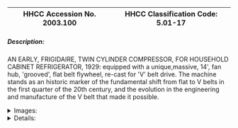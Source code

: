 | **HHCC Accession No. 2003.100** |**HHCC Classification Code:  5.01-17**|
| ----------- | ----------- |
##### Description:
AN EARLY, FRIGIDAIRE, TWIN CYLINDER COMPRESSOR, FOR HOUSEHOLD CABINET REFRIGERATOR, 1929: equipped with a unique,massive, 14', fan hub, 'grooved', flat belt flywheel, re-cast for 'V' belt drive. The machine stands as an historic marker of the fundamental shift from flat to V belts in the first quarter of the 20th century, and the evolution in the engineering and manufacture of the V belt that made it possible.


<details>
	<summary>Images:</summary>
<div class="gallery gallery-wrapper--full" contenteditable="false" data-is-empty="false" data-translation="Add images" data-columns="6">
<figure class="gallery__item"><a href="#DOMAIN_NAME#gallery/5.01-17.jpg" data-size="768x512"><img src="#DOMAIN_NAME#gallery/5.01-17-thumbnail.jpg" alt=""></a></figure>
</div>
</details>


<details>
	<summary>Details:</summary>

##### Group:
5.01 Refrigerating and Air Conditioning Compressors - Household

##### Make:
Frigidaire Corp. Dayton Ohio

##### Manufacturer:
Frigidaire

##### Model:
Frigidaire 1-1 [See note]

##### Serial No.:


##### Size:
14x12x12'h

##### Weight:
38 lbs.

##### Circa:
1929

##### Rating:
Exhibit, education, and research quality, illustrating early Frigidaire compressor design and manufacture methods at the transition in time between flat and V belt drive

##### Patent Date/Number:


##### Provenance:
From York County (York Region) Ontario, once a rich agricultural hinterlands, attracting early settlement in the last years of the 18th century. Located on the north slopes of the Oak Ridges Moraine, within 20 miles of Toronto, the County would also attract early ex-urban development, to be come a wealthy market place for the emerging household and consumer technologies of the early and mid 20th century. 

This artifact was discovered in the 1950's in the used stock of T. H. Oliver, Refrigeration and Electric Sales and Service, Aurora, Ontario, an early worker in the field of agricultural, industrial and consumer technology.

##### Type and Design:


##### Construction:


##### Material:


##### Special Features:


##### Accessories:


##### Capacities:


##### Performance Characteristics:


##### Operation:


##### Control and Regulation:


##### Targeted Market Segment:


##### Consumer Acceptance:


##### Merchandising:


##### Market Price:


##### Technological Significance:


##### Industrial Significance:


##### Socio-economic Significance:


##### Socio-cultural Significance:


##### Donor:
G. Leslie Oliver, The T. H. Oliver HVACR Collection

##### HHCC Storage Location:


##### Tracking:


##### Bibliographic References:
Frigidaire Installation and service Manual#405, for poducts manufactured prior to 1937

##### Notes:
The compressor remains unmarked except for the embossed body no, '1-1'. The data available suggest it is a variant to the model used on the company's Model E or EAE condensing unit, see manual reference, Ch. 1-A P. 12

##### Related Reports:

</details>
